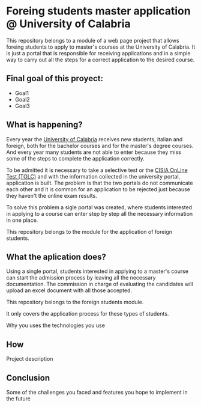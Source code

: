 # Foreing students master application @ University of Calabria
This repository belongs to a module of a web page project that allows foreing students to apply to master's courses at the University of Calabria. It is just a portal that is responsible for receiving applications and in a simple way to carry out all the steps for a correct application to the desired course.

## Final goal of this proyect:
  * Goal1
  * Goal2
  * Goal3

## What is happening?
Every year the [University of Calabria](https://www.unical.it/) receives new students, italian and foreign, both for the bachelor courses and for the master's degree courses. And every year many students are not able to enter because they miss some of the steps to complete the application correctly. 

To be admitted it is necessary to take a selective test or the [CISIA OnLine Test (TOLC)](https://www.cisiaonline.it/area-tematica-tolc-cisia/home-tolc-generale/) and with the information collected in the university portal, application is built. The problem is that the two portals do not communicate each other and it is common for an application to be rejected just because they haven't the online exam results. 

To solve this problem a sigle portal was created, where students interested in applying to a course can enter step by step all the necessary information in one place. 

This repository belongs to the module for the application of foreign students.

## What the aplication does?

Using a single portal, students interested in applying to a master's course can start the admission process by leaving all the necessary documentation. The commission in charge of evaluating the candidates will upload an excel document with all those accepted. 

This repository belongs to the foreign students module. 

It only covers the application process for these types of students.

Why you uses the technologies you use

## How
Project description

## Conclusion
Some of the challenges you faced and features you hope to implement in the future
